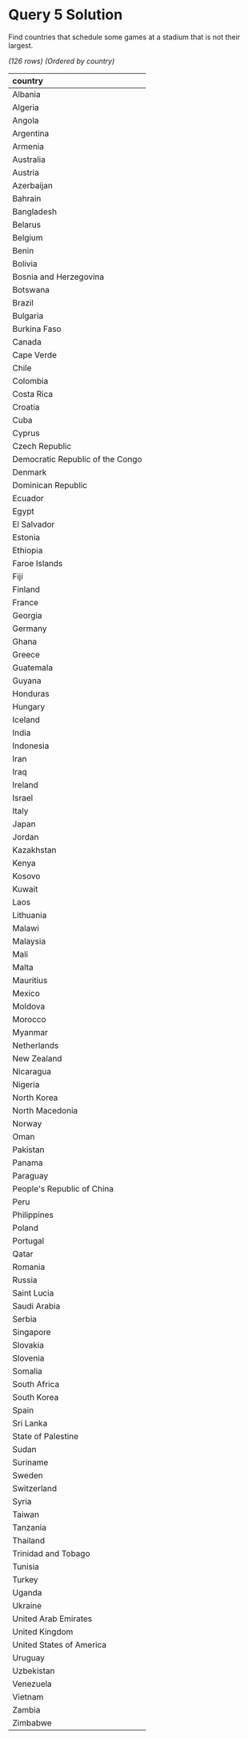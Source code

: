 # Query 5 Solution

Find countries that schedule some games at a stadium that is not their largest.

*(126 rows)*
_(Ordered by country)_

| country                          |
| :------------------------------- |
| Albania                          |
| Algeria                          |
| Angola                           |
| Argentina                        |
| Armenia                          |
| Australia                        |
| Austria                          |
| Azerbaijan                       |
| Bahrain                          |
| Bangladesh                       |
| Belarus                          |
| Belgium                          |
| Benin                            |
| Bolivia                          |
| Bosnia and Herzegovina           |
| Botswana                         |
| Brazil                           |
| Bulgaria                         |
| Burkina Faso                     |
| Canada                           |
| Cape Verde                       |
| Chile                            |
| Colombia                         |
| Costa Rica                       |
| Croatia                          |
| Cuba                             |
| Cyprus                           |
| Czech Republic                   |
| Democratic Republic of the Congo |
| Denmark                          |
| Dominican Republic               |
| Ecuador                          |
| Egypt                            |
| El Salvador                      |
| Estonia                          |
| Ethiopia                         |
| Faroe Islands                    |
| Fiji                             |
| Finland                          |
| France                           |
| Georgia                          |
| Germany                          |
| Ghana                            |
| Greece                           |
| Guatemala                        |
| Guyana                           |
| Honduras                         |
| Hungary                          |
| Iceland                          |
| India                            |
| Indonesia                        |
| Iran                             |
| Iraq                             |
| Ireland                          |
| Israel                           |
| Italy                            |
| Japan                            |
| Jordan                           |
| Kazakhstan                       |
| Kenya                            |
| Kosovo                           |
| Kuwait                           |
| Laos                             |
| Lithuania                        |
| Malawi                           |
| Malaysia                         |
| Mali                             |
| Malta                            |
| Mauritius                        |
| Mexico                           |
| Moldova                          |
| Morocco                          |
| Myanmar                          |
| Netherlands                      |
| New Zealand                      |
| Nicaragua                        |
| Nigeria                          |
| North Korea                      |
| North Macedonia                  |
| Norway                           |
| Oman                             |
| Pakistan                         |
| Panama                           |
| Paraguay                         |
| People's Republic of China       |
| Peru                             |
| Philippines                      |
| Poland                           |
| Portugal                         |
| Qatar                            |
| Romania                          |
| Russia                           |
| Saint Lucia                      |
| Saudi Arabia                     |
| Serbia                           |
| Singapore                        |
| Slovakia                         |
| Slovenia                         |
| Somalia                          |
| South Africa                     |
| South Korea                      |
| Spain                            |
| Sri Lanka                        |
| State of Palestine               |
| Sudan                            |
| Suriname                         |
| Sweden                           |
| Switzerland                      |
| Syria                            |
| Taiwan                           |
| Tanzania                         |
| Thailand                         |
| Trinidad and Tobago              |
| Tunisia                          |
| Turkey                           |
| Uganda                           |
| Ukraine                          |
| United Arab Emirates             |
| United Kingdom                   |
| United States of America         |
| Uruguay                          |
| Uzbekistan                       |
| Venezuela                        |
| Vietnam                          |
| Zambia                           |
| Zimbabwe                         |
